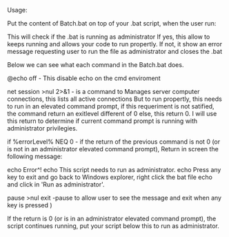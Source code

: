 Usage:

Put the content of Batch.bat on top of your .bat script, when the user run:


This will check if the .bat is  running as administrator
If yes, this allow to keeps running and allows your code to run propertly.
If not, it show an error message requesting user to run the file as administrator and closes the .bat



Below we can see what each command in the Batch.bat does.

@echo off - 
This disable echo on the cmd enviroment

net session >nul 2>&1 - 
is a command to  Manages server computer connections, this lists all active connections
But to run propertly, this needs to run in an elevated command prompt, if this requeriment 
is not satified, the command return an exitlevel different of 0 else, this return 0.
I will use this return to determine if current command prompt is running with administrator
privilegies.

if %errorLevel% NEQ 0 -
if the return of the previous command is not 0 (or is not in an administrator elevated command prompt),
Return in screen the following message:

  echo Error^!
  echo This script needs to run as administrator.
  echo Press any key to exit and go back to Windows explorer, right click the bat file
  echo and click in 'Run as administrator'.

  pause >nul
  exit
  -pause to allow user to see the message and exit when any key is pressed
)

If the return is 0 (or is in an administrator elevated command prompt), the script continues running, put your script below this to run as administrator. 
